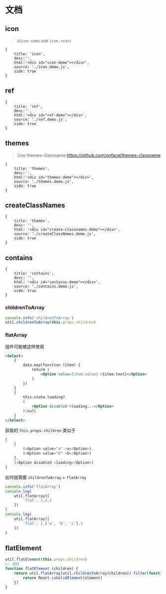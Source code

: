 # 文档

## icon

> `@icon-name` use `icon.react` 

````code
{
    title: 'icon',
    desc:'',
    html:'<div id="icon-demo"></div>',
    source: './icon.demo.js',
    side: true
}
````

## ref

````code
{
    title: 'ref',
    desc:'',
    html:'<div id="ref-demo"></div>',
    source: './ref.demo.js',
    side: true
}
````

## themes

> Use themes-classname https://github.com/onface/themes-classname

````code
{
    title: 'themes',
    desc:'',
    html:'<div id="themes-demo"></div>',
    source: './themes.demo.js',
    side: true
}
````

## createClassNames



````code
{
    title: 'themes',
    desc: '',
    html: '<div id="create-classnames-demo"></div>',
    source: './createClassNames.demo.js',
    side: true
}
````

## contains

````code
{
    title: 'contains',
    desc: '',
    html: '<div id="contains-demo"></div>',
    source: './contains.demo.js',
    side: true
}
````

### childrenToArray

```js
console.info('childrenToArray')
util.childrenToArray(this.props.children)
```

### flatArray

组件可能被这样使用

```html
<Select>
    {
        data.map(function (item) {
            returm (
                <Option value={item.value} >{item.text}</Option>
            )
        })
    }
    {
        this.state.loading?
        (
            <Option disabled >loading...</Option>
        ):null
    }
</Select>
```

获取的 `this.props.children` 类似于

```js
[
    [
        (<Option value="a" >a</Option>),
        (<Option value="b" >b</Option>)
    ],
    (<Option disabled >loading</Option>)
]
```

此时就需要 `childrenToArray` + `flatArray`

```js
console.info('flatArray')
console.log(
    util.flatArray([
        'flat', 1,2,3
    ])
)
console.log(
    util.flatArray([
        'flat', 1,['a', 'b', 'c'],3
    ])
)
```

## flatElement

```js
util.flatElement(this.props.children)
// 源码
function flatElement (children) {
    return util.flatArray(util.childrenToArray(children)).filter(function (element) {
        return React.isValidElement(element)
    })
}
```
